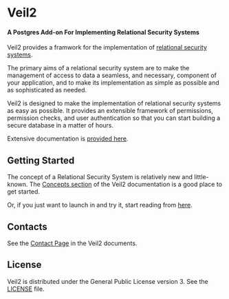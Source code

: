 # Veil2
#### A Postgres Add-on For Implementing Relational Security Systems

Veil2 provides a framwork for the implementation of
[relational security
systems](https://marcmunro.github.io/veil2/html/ar01s02.html).

The primary aims of a relational security system are to make the
management of access to data a seamless, and necessary, component of
your application, and to make its implementation as simple as possible
and as sophisticated as needed.

Veil2 is designed to make the implementation of relational security
systems as easy as possible.  It provides an extensible framework of
permissions, permission checks, and user authentication so that you
can start building a secure database in a matter of hours.

Extensive documentation is [provided
here](https://marcmunro.github.io/veil2/html/index.html).

## Getting Started

The concept of a Relational Security System is relatively new and
little-known.  The [Concepts
section](https://marcmunro.github.io/veil2/html/ar01s05.html) of the
Veil2 documentation is a good place to get started.

Or, if you just want to launch in and try it, start reading from
[here](https://marcmunro.github.io/veil2/html/ar01s10.html).

## Contacts

See the [Contact
Page](https://marcmunro.github.io/veil2/html/ar01s21.html) in the
Veil2 documents.

## License

Veil2 is distributed under the General Public License version 3.  See
the [LICENSE](../LICENSE) file.